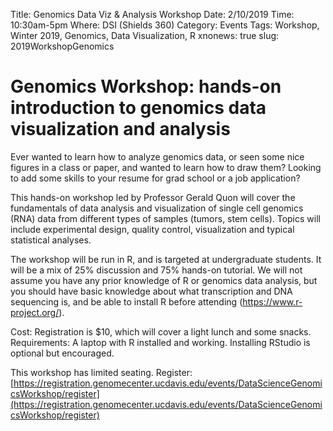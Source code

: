 Title: Genomics Data Viz & Analysis Workshop
Date: 2/10/2019
Time: 10:30am-5pm
Where: DSI (Shields 360)
Category: Events
Tags: Workshop, Winter 2019, Genomics, Data Visualization, R
xnonews: true
slug: 2019WorkshopGenomics

# Genomics Workshop: hands-on introduction to genomics data visualization and analysis
 
Ever wanted to learn how to analyze genomics data, or seen some nice figures in a class or paper, and wanted to learn how to draw them? Looking to add some skills to your resume for grad school or a job application?
 
This hands-on workshop led by Professor Gerald Quon will cover the fundamentals of data analysis and visualization of single cell genomics (RNA) data from different types of samples (tumors, stem cells). Topics will include experimental design, quality control, visualization and typical statistical analyses.  
 
The workshop will be run in R, and is targeted at undergraduate students. It will be a mix of 25% discussion and 75% hands-on tutorial. We will not assume you have any prior knowledge of R or genomics data analysis, but you should have basic knowledge about what transcription and DNA sequencing is, and be able to install R before attending (https://www.r-project.org/).
 
Cost: Registration is $10, which will cover a light lunch and some snacks.
Requirements: A laptop with R installed and working. Installing RStudio is optional but encouraged.

This workshop has limited seating. Register: [https://registration.genomecenter.ucdavis.edu/events/DataScienceGenomicsWorkshop/register](https://registration.genomecenter.ucdavis.edu/events/DataScienceGenomicsWorkshop/register)
